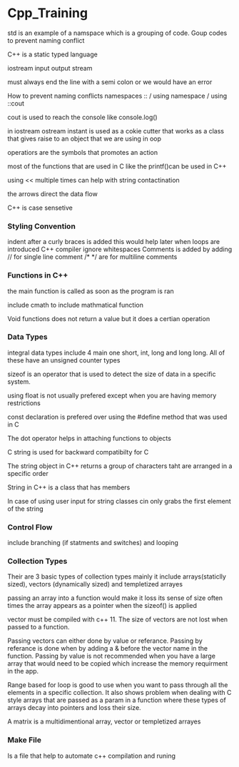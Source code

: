 # Cpp_Training

std is an example of a namspace which is a grouping of code. Goup codes to prevent naming conflict

C++ is a static typed language 

iostream input output stream

must always end the line with a semi colon or we would have an error

How to prevent naming conflicts namespaces <namespace>:: / using namespace <namepace> / using <namespace>::cout

cout is used to reach the console like console.log() 

in iostream ostream instant is used as a cokie cutter that works as a class that gives raise to an object that we are using in oop 

operatiors are the symbols that promotes an action 

most of the functions that are used in C like the printf()can be used in C++

using << multiple times can help with string contactination 

the arrows direct the data flow 

C++ is case sensetive

### Styling Convention
indent after a curly braces is added this would help later when loops are introduced 
C++ compiler ignore whitespaces 
Comments is added by adding // for single line comment /* */ are for multiline comments

### Functions in C++ 
the main function is called as soon as the program is ran 

include cmath to include mathmatical function 

Void functions does not return a value but it does a certian operation 

### Data Types 

integral data types include 4 main one short, int, long and long long. All of these have an unsigned counter types

sizeof is an operator that is used to detect the size  of data in a specific system.

using float is not usually prefered except when you are having memory restrictions

const declaration is prefered over  using the #define method that was used in C

The dot operator helps in attaching functions to objects

C string is used for backward compatibilty for C 

The string object in C++ returns a group of characters  taht are arranged in a specific order

String in C++ is a class that has members 

In case of using user input for string classes cin only grabs the first element of the string

### Control Flow
include branching (if statments and switches) and looping

### Collection Types
Their are 3 basic types of collection types mainly it include arrays(staticlly sized), vectors (dynamically sized) and templetized arrayes

passing an array into a function would make it loss its sense of size often times the array appears as a pointer when the sizeof() is applied

vector must be compiled with c++ 11. The size of vectors are not lost when passed to a function.

Passing vectors can either done by value or referance. Passing by referance is done when by adding a & before the vector name in the function. Passing by value is not recommended when you have a large array that would need to be copied which increase the memory requirment in the app.

Range based for loop is good to use when you want to pass through  all the elements in a specific collection. It also shows problem when dealing with C style arrays that are passed as a param in a function where these types of arrays decay into pointers and loss their size.

A matrix is a multidimentional array, vector or templetized arrayes

### Make File
Is a file that help to automate c++ compilation and runing 